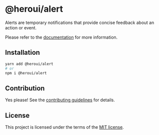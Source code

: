 # @heroui/alert

Alerts are temporary notifications that provide concise feedback about an action or event.

Please refer to the [documentation](https://heroui.com/docs/components/alert) for more information.

## Installation

```sh
yarn add @heroui/alert
# or
npm i @heroui/alert
```

## Contribution

Yes please! See the
[contributing guidelines](https://github.com/heroui-inc/heroui/blob/master/CONTRIBUTING.md)
for details.

## License

This project is licensed under the terms of the
[MIT license](https://github.com/heroui-inc/heroui/blob/master/LICENSE).
